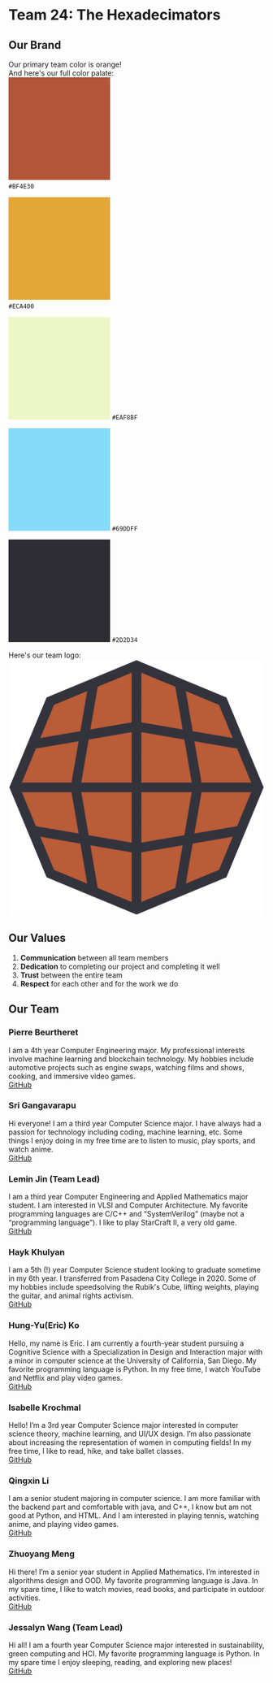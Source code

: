 # Team 24: The Hexadecimators
  
## Our Brand
Our primary team color is orange!  
And here's our full color palate:  
![Color 1](admin/branding/color1.png)  
`#BF4E30`  
  
![Color 2](admin/branding/color2.png)  
`#ECA400`  
  
![Color 3](admin/branding/color3.png)
`#EAF8BF`  
  
![Color 4](admin/branding/color4.png)
`#69DDFF`  
   
![Color 5](admin/branding/color5.png)
`#2D2D34`  
  
Here's our team logo:  
![Team Logo](admin/branding/Logo3.png)

## Our Values
1. **Communication** between all team members
2. **Dedication** to completing our project and completing it well
3. **Trust** between the entire team
4. **Respect** for each other and for the work we do
  
## Our Team
### Pierre Beurtheret
I am a 4th year Computer Engineering major. My professional interests involve machine learning and blockchain technology. My hobbies include automotive projects such as engine swaps, watching films and shows, cooking, and immersive video games.  
[GitHub](https://github.com/PierreBeur)
  
### Sri Gangavarapu
Hi everyone! I am a third year Computer Science major. I have always had a passion for technology including coding, machine learning, etc. Some things I enjoy doing in my free time are to listen to music, play sports, and watch anime.  
[GitHub](https://github.com/sriGang)
  
### Lemin Jin (Team Lead)
I am a third year Computer Engineering and Applied Mathematics major student. I am interested in VLSI and Computer Architecture. My favorite programming languages are C/C++ and “SystemVerilog” (maybe not a “programming language”). I like to play StarCraft II, a very old game.  
[GitHub](https://github.com/Lemin-Jin)
  
### Hayk Khulyan
I am a 5th (!) year Computer Science student looking to graduate sometime in my 6th year. I transferred from Pasadena City College in 2020. Some of my hobbies include speedsolving the Rubik's Cube, lifting weights, playing the guitar, and animal rights activism.  
[GitHub](https://github.com/HaykTheKhulyan)
  
### Hung-Yu(Eric) Ko
Hello, my name is Eric. I am currently a fourth-year student pursuing a Cognitive Science with a Specialization in Design and Interaction major with a minor in computer science at the University of California, San Diego. My favorite programming language is Python. In my free time, I watch YouTube and Netflix and play video games.  
[GitHub](https://github.com/Eric890916)
  
### Isabelle Krochmal
Hello! I’m a 3rd year Computer Science major interested in computer science theory, machine learning, and UI/UX design. I’m also passionate about increasing the representation of women in computing fields! In my free time, I like to read, hike, and take ballet classes.  
[GitHub](https://github.com/isabelle-kr)
  
### Qingxin Li
I am a senior student majoring in computer science. I am more familiar with the backend part and comfortable with java, and C++, I know but am not good at Python, and HTML. And I am interested in playing tennis, watching anime, and playing video games.  
[GitHub](https://github.com/qx12345678)
  
### Zhuoyang Meng
Hi there! I’m a senior year student in Applied Mathematics. I’m interested in algorithms design and OOD. My favorite programming language is Java. In my spare time, I like to watch movies, read books, and participate in outdoor activities.  
[GitHub](https://github.com/ZhuoyangM)
  
### Jessalyn Wang (Team Lead)
Hi all! I am a fourth year Computer Science major interested in sustainability, green computing and HCI. My favorite programming language is Python. In my spare time I enjoy sleeping, reading, and exploring new places!  
[GitHub](https://github.com/JessalynWang)